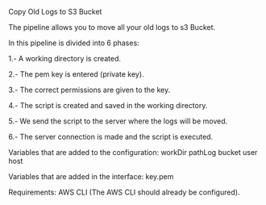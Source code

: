 Copy Old Logs to S3 Bucket

The pipeline allows you to move all your old logs to s3 Bucket.

In this pipeline is divided into 6 phases:

1.- A working directory is created.

2.- The pem key is entered (private key).

3.- The correct permissions are given to the key.

4.- The script is created and saved in the working directory.

5.- We send the script to the server where the logs will be moved.

6.- The server connection is made and the script is executed.

Variables that are added to the configuration:
    workDir
    pathLog
    bucket
    user
    host

Variables that are added in the interface:
    key.pem

Requirements:
    AWS CLI (The AWS CLI should already be configured).
